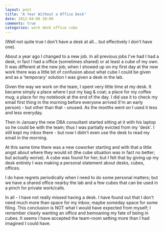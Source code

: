 ```yaml
---
layout: post
title: "A Year Without a Office Desk"
date: 2012-04-08 20:09
comments: true
categories: work desk office cube
---
```


(Well not quite true I don't have a desk at all... but effectively I don't
have one).

About a year ago I changed to a new job. In all previous jobs I've had I had a
desk, in fact I had a office (sometimes shared) or at least a cube of my own.
It was different at the new job; when I showed up on my first day at the new
work there was a little bit of confusion about what cube I could be given and
as a 'temporary' solution I was given a desk in the lab. 

Given the way we work on the team, I spent very little time at my desk. It
became simply a place where I put my bag & coat; a place for my coffee mug; a
place for my notebook at the end of the day. I did use it to check my email
first thing in the morning before everyone arrived (I'm an early person) - but
other than that - unused. As the months went on I used it less and less
everyday. 

Then in January the new DBA consultant started sitting at it with his laptop
so he could be with the team; thus I was partially evicted from my 'desk'. I
still kept my inbox there - but now I didn't even use the desk to read my
email in the morning.

At this same time there was a new coworker starting and with that a little
angst about where they would sit (the cube situation was in fact no better;
but actually worse). A cube was found for her; but I felt that by giving up my
desk entirely I was making a personal statement about desks, cubes, offices.

I do have regrets periodically when I need to do some personal matters; but we
have a shared office nearby the lab and a few cubes that can be used in a
pinch for private work/calls.

In all - I have not really missed having a desk. I have found out that I don't
need much more than space for my inbox; maybe someday space for some filing.
This conclusion is NOT what I would have expected from myself; I remember
clearly wanting an office and bemoaning my fate of being in cubes. It seems I
have accepted the team-room setting more than I had imagined I could have.


